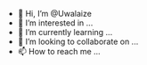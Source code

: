 - 👋 Hi, I’m @Uwalaize
- 👀 I’m interested in ...
- 🌱 I’m currently learning ...
- 💞️ I’m looking to collaborate on ...
- 📫 How to reach me ...

<!---
Uwalaize/Uwalaize is a ✨ special ✨ repository because its `README.md` (this file) appears on your GitHub profile.
You can click the Preview link to take a look at your changes.
--->
